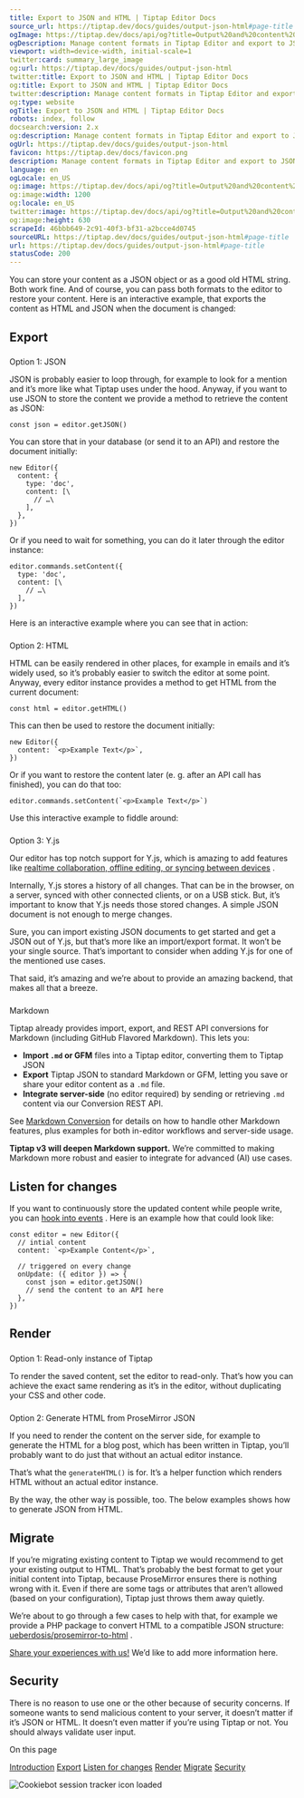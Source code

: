 ```yaml
---
title: Export to JSON and HTML | Tiptap Editor Docs
source_url: https://tiptap.dev/docs/guides/output-json-html#page-title
ogImage: https://tiptap.dev/docs/api/og?title=Output%20and%20content%20handling%20with%20Tiptap&category=Editor
ogDescription: Manage content formats in Tiptap Editor and export to JSON and HTML, using Y.js for advanced features. More in the docs!
viewport: width=device-width, initial-scale=1
twitter:card: summary_large_image
og:url: https://tiptap.dev/docs/guides/output-json-html
twitter:title: Export to JSON and HTML | Tiptap Editor Docs
og:title: Export to JSON and HTML | Tiptap Editor Docs
twitter:description: Manage content formats in Tiptap Editor and export to JSON and HTML, using Y.js for advanced features. More in the docs!
og:type: website
ogTitle: Export to JSON and HTML | Tiptap Editor Docs
robots: index, follow
docsearch:version: 2.x
og:description: Manage content formats in Tiptap Editor and export to JSON and HTML, using Y.js for advanced features. More in the docs!
ogUrl: https://tiptap.dev/docs/guides/output-json-html
favicon: https://tiptap.dev/docs/favicon.png
description: Manage content formats in Tiptap Editor and export to JSON and HTML, using Y.js for advanced features. More in the docs!
language: en
ogLocale: en_US
og:image: https://tiptap.dev/docs/api/og?title=Output%20and%20content%20handling%20with%20Tiptap&category=Editor
og:image:width: 1200
og:locale: en_US
twitter:image: https://tiptap.dev/docs/api/og?title=Output%20and%20content%20handling%20with%20Tiptap&category=Editor
og:image:height: 630
scrapeId: 46bbb649-2c91-40f3-bf31-a2bcce4d0745
sourceURL: https://tiptap.dev/docs/guides/output-json-html#page-title
url: https://tiptap.dev/docs/guides/output-json-html#page-title
statusCode: 200
---
```


You can store your content as a JSON object or as a good old HTML string. Both work fine. And of course, you can pass both formats to the editor to restore your content. Here is an interactive example, that exports the content as HTML and JSON when the document is changed:

[](https://tiptap.dev/docs/guides/output-json-html#export)
Export
-----------------------------------------------------------------

### [](https://tiptap.dev/docs/guides/output-json-html#option-1-json)
Option 1: JSON

JSON is probably easier to loop through, for example to look for a mention and it’s more like what Tiptap uses under the hood. Anyway, if you want to use JSON to store the content we provide a method to retrieve the content as JSON:

    const json = editor.getJSON()
    

You can store that in your database (or send it to an API) and restore the document initially:

    new Editor({
      content: {
        type: 'doc',
        content: [\
          // …\
        ],
      },
    })
    

Or if you need to wait for something, you can do it later through the editor instance:

    editor.commands.setContent({
      type: 'doc',
      content: [\
        // …\
      ],
    })
    

Here is an interactive example where you can see that in action:

### [](https://tiptap.dev/docs/guides/output-json-html#option-2-html)
Option 2: HTML

HTML can be easily rendered in other places, for example in emails and it’s widely used, so it’s probably easier to switch the editor at some point. Anyway, every editor instance provides a method to get HTML from the current document:

    const html = editor.getHTML()
    

This can then be used to restore the document initially:

    new Editor({
      content: `<p>Example Text</p>`,
    })
    

Or if you want to restore the content later (e. g. after an API call has finished), you can do that too:

    editor.commands.setContent(`<p>Example Text</p>`)
    

Use this interactive example to fiddle around:

### [](https://tiptap.dev/docs/guides/output-json-html#option-3-yjs)
Option 3: Y.js

Our editor has top notch support for Y.js, which is amazing to add features like [realtime collaboration, offline editing, or syncing between devices](https://tiptap.dev/docs/collaboration/getting-started/overview)
.

Internally, Y.js stores a history of all changes. That can be in the browser, on a server, synced with other connected clients, or on a USB stick. But, it’s important to know that Y.js needs those stored changes. A simple JSON document is not enough to merge changes.

Sure, you can import existing JSON documents to get started and get a JSON out of Y.js, but that’s more like an import/export format. It won’t be your single source. That’s important to consider when adding Y.js for one of the mentioned use cases.

That said, it’s amazing and we’re about to provide an amazing backend, that makes all that a breeze.

### [](https://tiptap.dev/docs/guides/output-json-html#markdown)
Markdown

Tiptap already provides import, export, and REST API conversions for Markdown (including GitHub Flavored Markdown). This lets you:

*   **Import `.md` or GFM** files into a Tiptap editor, converting them to Tiptap JSON
*   **Export** Tiptap JSON to standard Markdown or GFM, letting you save or share your editor content as a `.md` file.
*   **Integrate server-side** (no editor required) by sending or retrieving `.md` content via our Conversion REST API.

See [Markdown Conversion](https://tiptap.dev/docs/conversion/import-export/markdown)
 for details on how to handle other Markdown features, plus examples for both in-editor workflows and server-side usage.

**Tiptap v3 will deepen Markdown support.** We’re committed to making Markdown more robust and easier to integrate for advanced (AI) use cases.

[](https://tiptap.dev/docs/guides/output-json-html#listen-for-changes)
Listen for changes
-----------------------------------------------------------------------------------------

If you want to continuously store the updated content while people write, you can [hook into events](https://tiptap.dev/docs/editor/api/events)
. Here is an example how that could look like:

    const editor = new Editor({
      // intial content
      content: `<p>Example Content</p>`,
    
      // triggered on every change
      onUpdate: ({ editor }) => {
        const json = editor.getJSON()
        // send the content to an API here
      },
    })
    

[](https://tiptap.dev/docs/guides/output-json-html#render)
Render
-----------------------------------------------------------------

### [](https://tiptap.dev/docs/guides/output-json-html#option-1-read-only-instance-of-tiptap)
Option 1: Read-only instance of Tiptap

To render the saved content, set the editor to read-only. That’s how you can achieve the exact same rendering as it’s in the editor, without duplicating your CSS and other code.

### [](https://tiptap.dev/docs/guides/output-json-html#option-2-generate-html-from-prosemirror-json)
Option 2: Generate HTML from ProseMirror JSON

If you need to render the content on the server side, for example to generate the HTML for a blog post, which has been written in Tiptap, you’ll probably want to do just that without an actual editor instance.

That’s what the `generateHTML()` is for. It’s a helper function which renders HTML without an actual editor instance.

By the way, the other way is possible, too. The below examples shows how to generate JSON from HTML.

[](https://tiptap.dev/docs/guides/output-json-html#migrate)
Migrate
-------------------------------------------------------------------

If you’re migrating existing content to Tiptap we would recommend to get your existing output to HTML. That’s probably the best format to get your initial content into Tiptap, because ProseMirror ensures there is nothing wrong with it. Even if there are some tags or attributes that aren’t allowed (based on your configuration), Tiptap just throws them away quietly.

We’re about to go through a few cases to help with that, for example we provide a PHP package to convert HTML to a compatible JSON structure: [ueberdosis/prosemirror-to-html](https://github.com/ueberdosis/html-to-prosemirror)
.

[Share your experiences with us!](mailto:humans@tiptap.dev)
 We’d like to add more information here.

[](https://tiptap.dev/docs/guides/output-json-html#security)
Security
---------------------------------------------------------------------

There is no reason to use one or the other because of security concerns. If someone wants to send malicious content to your server, it doesn’t matter if it’s JSON or HTML. It doesn’t even matter if you’re using Tiptap or not. You should always validate user input.

On this page

[Introduction](https://tiptap.dev/docs/guides/output-json-html#page-title)
[Export](https://tiptap.dev/docs/guides/output-json-html#export)
 [Listen for changes](https://tiptap.dev/docs/guides/output-json-html#listen-for-changes)
 [Render](https://tiptap.dev/docs/guides/output-json-html#render)
 [Migrate](https://tiptap.dev/docs/guides/output-json-html#migrate)
 [Security](https://tiptap.dev/docs/guides/output-json-html#security)

![Cookiebot session tracker icon loaded](https://imgsct.cookiebot.com/1.gif?dgi=73ee9606-0ee4-41ab-85ee-7626f8741637)